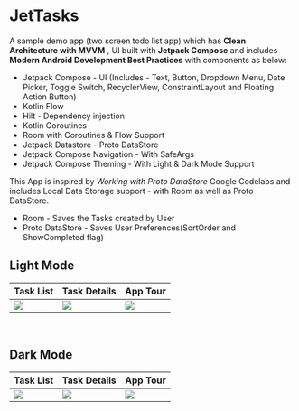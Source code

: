 # JetTasks
A sample demo app (two screen todo list app) which has **Clean Architecture with MVVM** , UI built with **Jetpack Compose** and includes **Modern Android Development Best Practices** with components as below:

- Jetpack Compose - UI
(Includes - Text, Button, Dropdown Menu, Date Picker, Toggle Switch, RecyclerView, ConstraintLayout and Floating Action Button)
- Kotlin Flow
- Hilt - Dependency injection
- Kotlin Coroutines
- Room with Coroutines & Flow Support
- Jetpack Datastore - Proto DataStore
- Jetpack Compose Navigation - With SafeArgs
- Jetpack Compose Theming - With Light & Dark Mode Support

This App is inspired by *Working with Proto DataStore* Google Codelabs and includes Local Data Storage support - with Room as well as Proto DataStore.

- Room - Saves the Tasks created by User
- Proto DataStore - Saves User Preferences(SortOrder and ShowCompleted flag)


## Light Mode

|   Task List    |   Task Details  |   App Tour       
|---	|--- |---
|  ![](https://github.com/bhavnathacker/JetTasks/blob/master/demo/light_task_list.png)    |  ![](https://github.com/bhavnathacker/JetTasks/blob/master/demo/light_task_detail.png)     |  ![](https://github.com/bhavnathacker/JetTasks/blob/master/demo/app_tour_demo_light.gif)    

<br />
 

## Dark Mode

|   Task List    |   Task Details  |   App Tour       
|---	|--- |---
|  ![](https://github.com/bhavnathacker/JetTasks/blob/master/demo/dark_task_list.png)    |  ![](https://github.com/bhavnathacker/JetTasks/blob/master/demo/dark_task_detail.png)     |  ![](https://github.com/bhavnathacker/JetTasks/blob/master/demo/app_tour_demo_dark.gif)    

<br />







